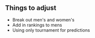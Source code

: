 ## Things to adjust
- Break out men's and women's
- Add in rankings to mens
- Using only tournament for predictions

